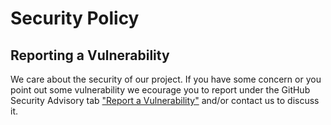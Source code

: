 # Security Policy

## Reporting a Vulnerability

We care about the security of our project. If you have some concern or you point out some vulnerability
we ecourage you to report under the GitHub Security Advisory tab ["Report a Vulnerability"](https://github.com/GVoreste/analysis_finance_reports/security/advisories/new)
and/or contact us to discuss it.
